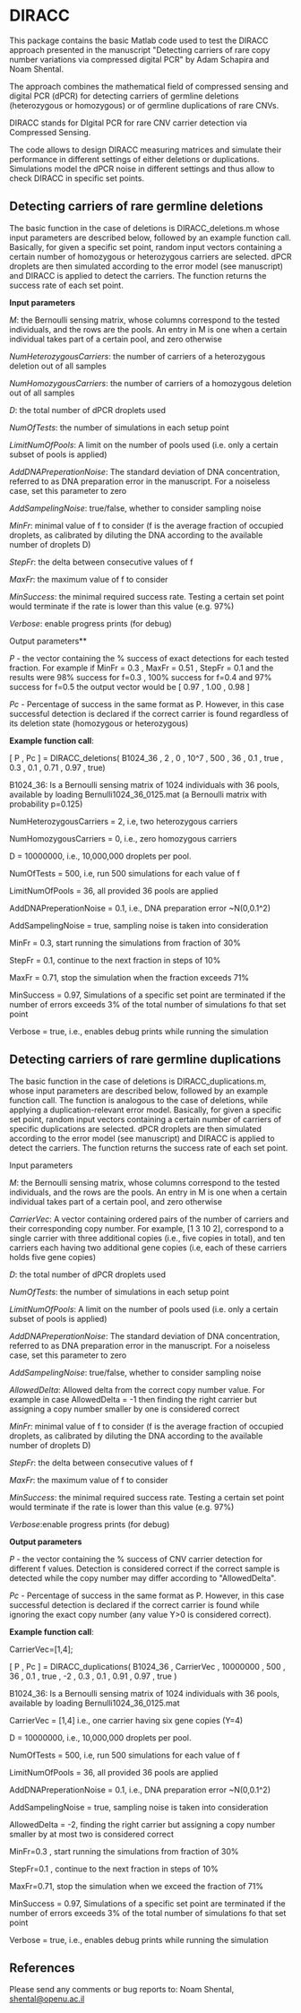 
**DIRACC**
====================================

This package contains the basic Matlab code used to test the DIRACC approach presented in the manuscript "Detecting carriers of rare copy number variations via compressed digital PCR" by Adam Schapira and Noam Shental. 

The approach combines the mathematical field of compressed sensing and digital PCR (dPCR) for detecting carriers of germline deletions (heterozygous or homozygous) or of germline duplications of rare CNVs. 

DIRACC stands for DIgital PCR for rare CNV carrier detection via Compressed Sensing. 

The code allows to design DIRACC measuring matrices and simulate their performance in different settings of either deletions or duplications. Simulations model the dPCR noise in different settings and thus allow to check DIRACC in specific set points. 


Detecting carriers of rare germline deletions
------------------------------------------------ 

The basic function in the case of deletions is DIRACC_deletions.m whose input parameters are described below, followed by an example function call. 
Basically, for given a specific set point, random input vectors containing a certain number of homozygous or heterozygous carriers are selected. dPCR droplets are then simulated according to the error model (see manuscript) and DIRACC is applied to detect the carriers. The function returns the success rate of each set point.


‫**‬Input parameters‫**‬

*M*: the Bernoulli sensing matrix, whose columns correspond to the tested individuals, and the rows are the pools. An entry in M is one when a certain individual takes part of a certain pool, and zero otherwise 
                                  
*NumHeterozygousCarriers*: the number of carriers of a heterozygous deletion out of all samples

*NumHomozygousCarriers*: the number of carriers of a homozygous deletion out of all samples

*D*: the total number of dPCR droplets used

*NumOfTests*: the number of simulations in each setup point 

*LimitNumOfPools*: A limit on the number of pools used (i.e. only a certain subset of pools is applied) 

*AddDNAPreperationNoise*: The standard deviation of DNA concentration, referred to as DNA preparation error in the manuscript. For a noiseless case, set this parameter to zero

*AddSampelingNoise*: true/false, whether to consider sampling noise 

*MinFr*: minimal value of f to consider (f is the average fraction of occupied droplets, as calibrated by diluting the DNA according to the available number of droplets D)

*StepFr*: the delta between consecutive values of f

*MaxFr*: the maximum value of f to consider

*MinSuccess*: the minimal required success rate. Testing a certain set point would terminate if the rate is lower than this value (e.g. 97%)

*Verbose*: enable progress prints (for debug)

*‫*‬Output parameters*‫*‬

*P* - the vector containing the % success of exact detections for each tested fraction. For example if MinFr = 0.3 , MaxFr = 0.51 , StepFr = 0.1 and the results were
      98% success for f=0.3 , 100% success for f=0.4 and 97% success for f=0.5 the output vector would be [ 0.97 , 1.00 , 0.98 ]  

*Pc* - Percentage of success in the same format as P. However, in this case successful detection is declared if the correct carrier is found regardless of its deletion state (homozygous or heterozygous)

**Example function call**: 

[ P , Pc ] = DIRACC_deletions( B1024_36 , 2 , 0 , 10^7 , 500 , 36 , 0.1 , true , 0.3 , 0.1 , 0.71 , 0.97 , true)

B1024_36: Is a Bernoulli sensing matrix of 1024 individuals with 36 pools, available by loading Bernulli1024_36_0125.mat (a Bernoulli matrix with probability p=0.125)

NumHeterozygousCarriers = 2, i.e, two heterozygous carriers

NumHomozygousCarriers = 0, i.e., zero homozygous carriers

D = 10000000, i.e., 10,000,000 droplets per pool.

NumOfTests = 500, i.e, run 500 simulations for each value of f

LimitNumOfPools = 36, all provided 36 pools are applied

AddDNAPreperationNoise = 0.1, i.e., DNA preparation error ~N(0,0.1^2)

AddSampelingNoise = true, sampling noise is taken into consideration

MinFr = 0.3, start running the simulations from fraction of 30%

StepFr = 0.1, continue to the next fraction in steps of 10%

MaxFr = 0.71, stop the simulation when the fraction exceeds 71% 

MinSuccess = 0.97, Simulations of a specific set point are terminated if the number of errors exceeds 3% of the total number of simulations fo that 
set point 

Verbose = true, i.e., enables debug prints while running the simulation

Detecting carriers of rare germline duplications
--------------------------------------------------- 

The basic function in the case of deletions is DIRACC_duplications.m, whose input parameters are described below, followed by an example function call. The function is analogous to the case of deletions, while applying a duplication-relevant error model. Basically, for given a specific set point, random input vectors containing a certain number of carriers of specific duplications are selected. dPCR droplets are then simulated according to the error model (see manuscript) and DIRACC is applied to detect the carriers. The function returns the success rate of each set point.

*‫*‬Input parameters‫*‬*

*M*: the Bernoulli sensing matrix, whose columns correspond to the tested individuals, and the rows are the pools. An entry in M is one when a certain individual takes part of a certain pool, and zero otherwise 

*CarrierVec*: A vector containing ordered pairs of the number of carriers and their corresponding copy number. For example, [1 3 10 2], correspond to a single carrier with three additional copies (i.e., five copies in total), and ten carriers each having two additional gene copies (i.e, each of these carriers holds five gene copies)

*D*: the total number of dPCR droplets used

*NumOfTests*: the number of simulations in each setup point 

*LimitNumOfPools*: A limit on the number of pools used (i.e. only a certain subset of pools is applied) 

*AddDNAPreperationNoise*: The standard deviation of DNA concentration, referred to as DNA preparation error in the manuscript. For a noiseless case, set this parameter to zero

*AddSampelingNoise*: true/false, whether to consider sampling noise 

*AllowedDelta*: Allowed delta from the correct copy number value. For example in case AllowedDelta = -1 then finding the right carrier but assigning a copy number smaller by one is considered correct

*MinFr*: minimal value of f to consider (f is the average fraction of occupied droplets, as calibrated by diluting the DNA according to the available number of droplets D)

*StepFr*: the delta between consecutive values of f

*MaxFr*: the maximum value of f to consider

*MinSuccess*: the minimal required success rate. Testing a certain set point would terminate if the rate is lower than this value (e.g. 97%)

*Verbose*:enable progress prints (for debug)

**Output parameters**

*P* - the vector containing the % success of CNV carrier detection for different f values. Detection is considered correct if the correct sample is detected while the copy number may differ according to "AllowedDelta". 

*Pc* - Percentage of success in the same format as P. However, in this case successful detection is declared if the correct carrier is found while ignoring the exact copy number (any value Y>0 is considered correct).

**Example function call**: 

CarrierVec=[1,4];

[ P , Pc ] = DIRACC_duplications( B1024_36 , CarrierVec , 10000000 , 500 , 36 , 0.1 , true , -2 , 0.3 , 0.1 , 0.91 , 0.97 , true  )

B1024_36: Is a Bernoulli sensing matrix of 1024 individuals with 36 pools, available by loading Bernulli1024_36_0125.mat

CarrierVec = [1,4] i.e., one carrier having six gene copies (Y=4) 

D = 10000000, i.e., 10,000,000 droplets per pool.

NumOfTests = 500, i.e, run 500 simulations for each value of f

LimitNumOfPools = 36, all provided 36 pools are applied

AddDNAPreperationNoise = 0.1, i.e., DNA preparation error ~N(0,0.1^2)

AddSampelingNoise = true, sampling noise is taken into consideration

AllowedDelta = -2, finding the right carrier but assigning a copy number smaller by at most two is considered correct 

MinFr=0.3 , start running the simulations from fraction of 30%


StepFr=0.1 , continue to the next fraction in steps of 10%

MaxFr=0.71, stop the simulation when we exceed the fraction of 71% 

MinSuccess = 0.97, Simulations of a specific set point are terminated if the number of errors exceeds 3% of the total number of simulations fo that set point 

Verbose = true, i.e., enables debug prints while running the simulation


References
------------
Please send any comments or bug reports to: Noam Shental, shental@openu.ac.il

